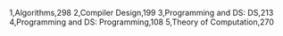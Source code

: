 1,Algorithms,298
2,Compiler Design,199
3,Programming and DS: DS,213
4,Programming and DS: Programming,108
5,Theory of Computation,270